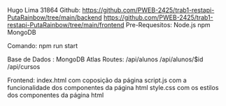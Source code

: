 Hugo Lima 31864
Github: https://github.com/PWEB-2425/trab1-restapi-PutaRainbow/tree/main/backend https://github.com/PWEB-2425/trab1-restapi-PutaRainbow/tree/main/frontend Pre-Requesitos: Node.js npm MongoDB

Comando: npm run start

Base de Dados : MongoDB Atlas Routes: /api/alunos /api/alunos/$id /api/cursos

Frontend: index.html com coposição da página script.js com a funcionalidade dos componentes da página html style.css com os estilos dos componentes da página html
